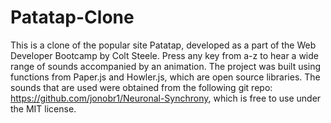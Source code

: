 # Patatap-Clone
This is a clone of the popular site Patatap, developed as a part of the Web Developer Bootcamp by Colt Steele. 
Press any key from a-z to hear a wide range of sounds accompanied by an animation. 
The project was built using functions from Paper.js and Howler.js, which are open source libraries. 
The sounds that are used were obtained from the following git repo: https://github.com/jonobr1/Neuronal-Synchrony, which is free to use under the MIT license.
